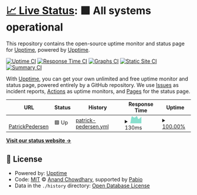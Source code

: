 # [📈 Live Status](https://status.patrickpedersen.tech): <!--live status--> **🟩 All systems operational**

This repository contains the open-source uptime monitor and status page for [Upptime](https://upptime.js.org), powered by [Upptime](https://github.com/upptime/upptime).

[![Uptime CI](https://github.com/PatrickPedersenTech/uptime-monitor/workflows/Uptime%20CI/badge.svg)](https://github.com/PatrickPedersenTech/uptime-monitor/actions?query=workflow%3A%22Uptime+CI%22)
[![Response Time CI](https://github.com/PatrickPedersenTech/uptime-monitor/workflows/Response%20Time%20CI/badge.svg)](https://github.com/PatrickPedersenTech/uptime-monitor/actions?query=workflow%3A%22Response+Time+CI%22)
[![Graphs CI](https://github.com/PatrickPedersenTech/uptime-monitor/workflows/Graphs%20CI/badge.svg)](https://github.com/PatrickPedersenTech/uptime-monitor/actions?query=workflow%3A%22Graphs+CI%22)
[![Static Site CI](https://github.com/PatrickPedersenTech/uptime-monitor/workflows/Static%20Site%20CI/badge.svg)](https://github.com/PatrickPedersenTech/uptime-monitor/actions?query=workflow%3A%22Static+Site+CI%22)
[![Summary CI](https://github.com/PatrickPedersenTech/uptime-monitor/workflows/Summary%20CI/badge.svg)](https://github.com/PatrickPedersenTech/uptime-monitor/actions?query=workflow%3A%22Summary+CI%22)

With [Upptime](https://upptime.js.org), you can get your own unlimited and free uptime monitor and status page, powered entirely by a GitHub repository. We use [Issues](https://github.com/upptime/upptime/issues) as incident reports, [Actions](https://github.com/PatrickPedersenTech/uptime-monitor/actions) as uptime monitors, and [Pages](https://status.patrickpedersen.tech) for the status page.

<!--start: status pages-->
<!-- This summary is generated by Upptime (https://github.com/upptime/upptime) -->
<!-- Do not edit this manually, your changes will be overwritten -->
<!-- prettier-ignore -->
| URL | Status | History | Response Time | Uptime |
| --- | ------ | ------- | ------------- | ------ |
| <img alt="" src="https://icons.duckduckgo.com/ip3/patrickpedersen.tech.ico" height="13"> [PatrickPedersen](https://patrickpedersen.tech) | 🟩 Up | [patrick-pedersen.yml](https://github.com/PatrickPedersenTech/uptime-monitor/commits/HEAD/history/patrick-pedersen.yml) | <details><summary><img alt="Response time graph" src="./graphs/patrick-pedersen/response-time-week.png" height="20"> 130ms</summary><br><a href="https://status.patrickpedersen.tech/history/patrick-pedersen"><img alt="Response time 140" src="https://img.shields.io/endpoint?url=https%3A%2F%2Fraw.githubusercontent.com%2FPatrickPedersenTech%2Fuptime-monitor%2FHEAD%2Fapi%2Fpatrick-pedersen%2Fresponse-time.json"></a><br><a href="https://status.patrickpedersen.tech/history/patrick-pedersen"><img alt="24-hour response time 141" src="https://img.shields.io/endpoint?url=https%3A%2F%2Fraw.githubusercontent.com%2FPatrickPedersenTech%2Fuptime-monitor%2FHEAD%2Fapi%2Fpatrick-pedersen%2Fresponse-time-day.json"></a><br><a href="https://status.patrickpedersen.tech/history/patrick-pedersen"><img alt="7-day response time 130" src="https://img.shields.io/endpoint?url=https%3A%2F%2Fraw.githubusercontent.com%2FPatrickPedersenTech%2Fuptime-monitor%2FHEAD%2Fapi%2Fpatrick-pedersen%2Fresponse-time-week.json"></a><br><a href="https://status.patrickpedersen.tech/history/patrick-pedersen"><img alt="30-day response time 143" src="https://img.shields.io/endpoint?url=https%3A%2F%2Fraw.githubusercontent.com%2FPatrickPedersenTech%2Fuptime-monitor%2FHEAD%2Fapi%2Fpatrick-pedersen%2Fresponse-time-month.json"></a><br><a href="https://status.patrickpedersen.tech/history/patrick-pedersen"><img alt="1-year response time 140" src="https://img.shields.io/endpoint?url=https%3A%2F%2Fraw.githubusercontent.com%2FPatrickPedersenTech%2Fuptime-monitor%2FHEAD%2Fapi%2Fpatrick-pedersen%2Fresponse-time-year.json"></a></details> | <details><summary><a href="https://status.patrickpedersen.tech/history/patrick-pedersen">100.00%</a></summary><a href="https://status.patrickpedersen.tech/history/patrick-pedersen"><img alt="All-time uptime 100.00%" src="https://img.shields.io/endpoint?url=https%3A%2F%2Fraw.githubusercontent.com%2FPatrickPedersenTech%2Fuptime-monitor%2FHEAD%2Fapi%2Fpatrick-pedersen%2Fuptime.json"></a><br><a href="https://status.patrickpedersen.tech/history/patrick-pedersen"><img alt="24-hour uptime 100.00%" src="https://img.shields.io/endpoint?url=https%3A%2F%2Fraw.githubusercontent.com%2FPatrickPedersenTech%2Fuptime-monitor%2FHEAD%2Fapi%2Fpatrick-pedersen%2Fuptime-day.json"></a><br><a href="https://status.patrickpedersen.tech/history/patrick-pedersen"><img alt="7-day uptime 100.00%" src="https://img.shields.io/endpoint?url=https%3A%2F%2Fraw.githubusercontent.com%2FPatrickPedersenTech%2Fuptime-monitor%2FHEAD%2Fapi%2Fpatrick-pedersen%2Fuptime-week.json"></a><br><a href="https://status.patrickpedersen.tech/history/patrick-pedersen"><img alt="30-day uptime 100.00%" src="https://img.shields.io/endpoint?url=https%3A%2F%2Fraw.githubusercontent.com%2FPatrickPedersenTech%2Fuptime-monitor%2FHEAD%2Fapi%2Fpatrick-pedersen%2Fuptime-month.json"></a><br><a href="https://status.patrickpedersen.tech/history/patrick-pedersen"><img alt="1-year uptime 100.00%" src="https://img.shields.io/endpoint?url=https%3A%2F%2Fraw.githubusercontent.com%2FPatrickPedersenTech%2Fuptime-monitor%2FHEAD%2Fapi%2Fpatrick-pedersen%2Fuptime-year.json"></a></details>

<!--end: status pages-->

[**Visit our status website →**](https://status.patrickpedersen.tech)

## 📄 License

- Powered by: [Upptime](https://github.com/upptime/upptime)
- Code: [MIT](./LICENSE) © [Anand Chowdhary](https://anandchowdhary.com), supported by [Pabio](https://pabio.com)
- Data in the `./history` directory: [Open Database License](https://opendatacommons.org/licenses/odbl/1-0/)

